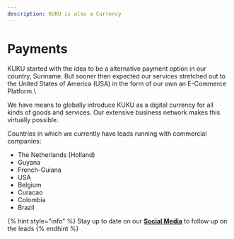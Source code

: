 ```yaml
---
description: KUKU is also a Currency
---
```


# Payments

KUKU started with the idea to be a alternative payment option in our country, Suriname. But sooner then expected our services stretched out to the United States of America (USA) in the form of our own an E-Commerce Platform.\


We have means to globally introduce KUKU as a digital currency for all kinds of goods and services. Our extensive business network makes this virtually possible.

Countries in which we currently have leads running with commercial companies:

* The Netherlands (Holland)
* Guyana
* French-Guiana
* USA
* Belgium
* Curacao
* Colombia
* Brazil

{% hint style="info" %}
Stay up to date on our [**Social Media**](../../../about-us/social-links.md) to follow up on the leads
{% endhint %}
